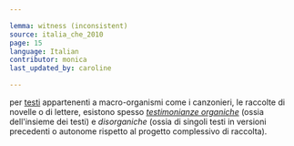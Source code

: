 ```yaml
---

lemma: witness (inconsistent)
source: italia_che_2010
page: 15
language: Italian
contributor: monica
last_updated_by: caroline

---
```


per [testi](text.html) appartenenti a macro-organismi come i canzonieri, le raccolte di novelle o di lettere, esistono spesso _[testimonianze organiche](witnessConsistent.html)_ (ossia dell'insieme dei testi) e _disorganiche_ (ossia di singoli testi in versioni precedenti o autonome rispetto al progetto complessivo di raccolta).
